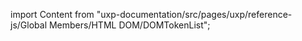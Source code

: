 
import Content from "uxp-documentation/src/pages/uxp/reference-js/Global Members/HTML DOM/DOMTokenList";

<Content query="product=xd"/>
